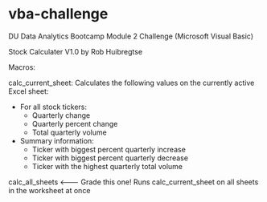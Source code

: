 # vba-challenge
DU Data Analytics Bootcamp Module 2 Challenge (Microsoft Visual Basic)

Stock Calculater V1.0 by Rob Huibregtse

Macros: 

calc_current_sheet:
  Calculates the following values on the currently active Excel sheet:
- For all stock tickers:
  - Quarterly change
  - Quarterly percent change
  - Total quarterly volume
- Summary information:
  - Ticker with biggest percent quarterly increase
  - Ticker with biggest percent quarterly decrease
  - Ticker with the highest quarterly total volume
 
calc_all_sheets <--- Grade this one!
  Runs calc_current_sheet on all sheets in the worksheet at once
